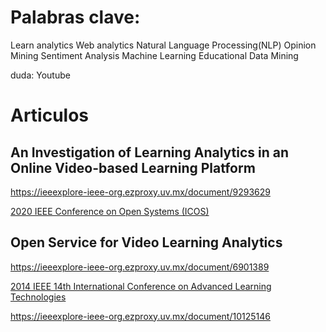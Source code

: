 

# Palabras clave:

Learn analytics
Web analytics
Natural Language Processing(NLP)
Opinion Mining
Sentiment Analysis
Machine Learning
Educational Data Mining


duda: Youtube




# Articulos


## An Investigation of Learning Analytics in an Online Video-based Learning Platform

https://ieeexplore-ieee-org.ezproxy.uv.mx/document/9293629

[2020 IEEE Conference on Open Systems (ICOS)](https://ieeexplore-ieee-org.ezproxy.uv.mx/xpl/conhome/9293620/proceeding)



## Open Service for Video Learning Analytics

https://ieeexplore-ieee-org.ezproxy.uv.mx/document/6901389

[2014 IEEE 14th International Conference on Advanced Learning Technologies](https://ieeexplore-ieee-org.ezproxy.uv.mx/xpl/conhome/6901366/proceeding)


https://ieeexplore-ieee-org.ezproxy.uv.mx/document/10125146